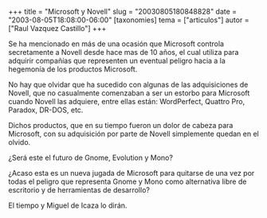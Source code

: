 +++
title = "Microsoft y Novell"
slug = "20030805180848828"
date = "2003-08-05T18:08:00-06:00"
[taxonomies]
tema = ["articulos"]
autor = ["Raul Vazquez Castillo"]
+++

Se ha mencionado en más de una ocasión que Microsoft controla
secretamente a Novell desde hace mas de 10 años, el cual utiliza para
adquirir compañías que representen un eventual peligro hacia a la
hegemonía de los productos Microsoft.

<!-- more -->
No hay que olvidar que ha sucedido con algunas de las adquisiciones de
Novell, que no casualmente comenzaban a ser un estorbo para Microsoft
cuando Novell las adquiere, entre ellas están: WordPerfect, Quattro Pro,
Paradox, DR-DOS, etc.

Dichos productos, que en su tiempo fueron un dolor de cabeza para
Microsoft, con su adquisición por parte de Novell simplemente quedan en
el olvido.

¿Será este el futuro de Gnome, Evolution y Mono?

¿Acaso esta es un nueva jugada de Microsoft para quitarse de una vez por
todas el peligro que representa Gnome y Mono como alternativa libre de
escritorio y de herramientas de desarrollo?

El tiempo y Miguel de Icaza lo dirán.


